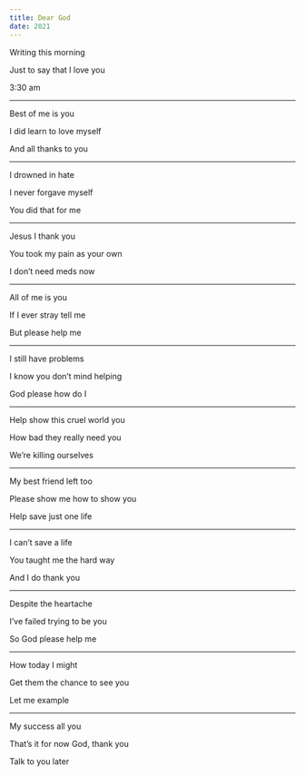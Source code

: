 ```yaml
---
title: Dear God 
date: 2021
---
```


Writing this morning 

Just to say that I love you 

3:30 am

---

Best of me is you 

I did learn to love myself 

And all thanks to you 

---

I drowned in hate 

I never forgave myself 

You did that for me 

---

Jesus I thank you 

You took my pain as your own 

I don’t need meds now 

---

All of me is you 

If I ever stray tell me 

But please help me 

---

I still have problems 

I know you don’t mind helping 

God please how do I 

---

Help show this cruel world you 

How bad they really need you 

We’re killing ourselves 

---

My best friend left too 

Please show me how to show you 

Help save just one life 

---

I can’t save a life 

You taught me the hard way 

And I do thank you 

---

Despite the heartache 

I’ve failed trying to be you 

So God please help me

---

How today I might

Get them the chance to see you 

Let me example 

---

My success all you 

That’s it for now God, thank you 

Talk to you later 
